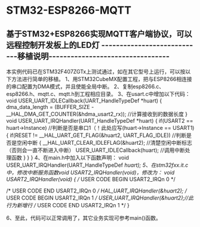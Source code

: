 # STM32-ESP8266-MQTT
基于STM32+ESP8266实现MQTT客户端协议，可以远程控制开发板上的LED灯
----------------------------移植说明---------------------------------
----------------------------------------------------------------------
本实例代码已在STM32F407ZGTx上测试通过，如在其它型号上运行，可以按以下方法进行简单的移植。
1、用STM32CubeMX配置工程，把与ESP8266相连接的串口配置为DMA模式，并且使能全局中断。
2、复制esp8266.c、esp8266.h、mqtt.c、mqtt.h到工程相应目录。
3、在usart.c中增加以下代码：
void USER_UART_IDLECallback(UART_HandleTypeDef *huart)
{
    dma_data_length = (BUFFER_SIZE - __HAL_DMA_GET_COUNTER(&hdma_usart2_rx));   //计算接收到的数据长度
}
void USER_UART_IRQHandler(UART_HandleTypeDef *huart)
{
    if(USART2 == huart->Instance)                                   //判断是否是串口1（！此处应写(huart->Instance == USART1)
    {
        if(RESET != __HAL_UART_GET_FLAG(&huart2, UART_FLAG_IDLE))   //判断是否是空闲中断
        {
            __HAL_UART_CLEAR_IDLEFLAG(&huart2);                     //清楚空闲中断标志（否则会一直不断进入中断）
            USER_UART_IDLECallback(huart);                          //调用中断处理函数
        }
    }
}
4、在main.h中加入以下函数声明：
void USER_UART_IRQHandler(UART_HandleTypeDef *huart);
5、在stm32fxx.it.c中，修改中断服务函数void USART2_IRQHandler(void)，修改为：
void USART2_IRQHandler(void)
{
  /* USER CODE BEGIN USART2_IRQn 0 */

  /* USER CODE END USART2_IRQn 0 */
  HAL_UART_IRQHandler(&huart2);
  /* USER CODE BEGIN USART2_IRQn 1 */
  USER_UART_IRQHandler(&huart2);//此行为新增行
  /* USER CODE END USART2_IRQn 1 */
}

6、至此，代码可以正常调用了，其它业务实现可参考main()函数。
